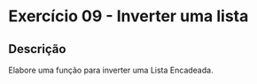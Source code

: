 # Exercício 09 - Inverter uma lista
## Descrição
Elabore uma função para inverter uma Lista Encadeada.

